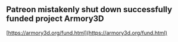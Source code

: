 ## Patreon mistakenly shut down successfully funded project Armory3D
  
  [https://armory3d.org/fund.html](https://armory3d.org/fund.html)